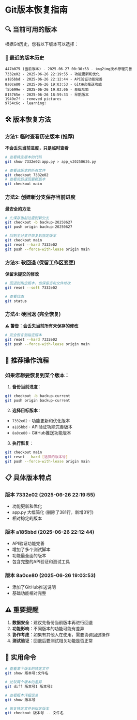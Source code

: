 # Git版本恢复指南

## 🔍 当前可用的版本

根据Git历史，您有以下版本可以选择：

### 📅 最近的版本历史
```
447b075 (当前版本) - 2025-06-27 00:30:53 - img2img技术原理完善
7332e02 - 2025-06-26 22:19:55 - 功能更新和优化 
a185bbd - 2025-06-26 22:12:44 - API验证功能完善
8a0ce80 - 2025-06-26 19:03:53 - GitHub推送功能
f5b699e - 2025-06-26 19:02:06 - 基础功能
815765e - 2025-06-26 18:59:33 - 早期版本
1949e7f - removed pictures
9754c6c - learning!
```

## 🛠️ 版本恢复方法

### 方法1: 临时查看历史版本 (推荐)
**不会丢失当前进度，只是临时查看**

```bash
# 查看特定版本的代码
git show 7332e02:app.py > app_v20250626.py

# 查看该版本的所有文件
git checkout 7332e02
# 查看完后返回最新版本
git checkout main
```

### 方法2: 创建新分支保存当前进度
**最安全的方法**

```bash
# 先保存当前进度到新分支
git checkout -b backup-20250627
git push origin backup-20250627

# 回到主分支并恢复到指定版本
git checkout main
git reset --hard 7332e02
git push --force-with-lease origin main
```

### 方法3: 软回退 (保留工作区变更)
**保留未提交的修改**

```bash
# 回退到指定版本，但保留当前文件修改
git reset --soft 7332e02

# 查看状态
git status
```

### 方法4: 硬回退 (完全恢复)
**⚠️ 警告：会丢失当前所有未保存的修改**

```bash
# 完全恢复到指定版本
git reset --hard 7332e02
git push --force-with-lease origin main
```

## 🎯 推荐操作流程

### 如果您想要恢复到某个版本：

1. **备份当前进度**：
```bash
git checkout -b backup-current
git push origin backup-current
```

2. **选择目标版本**：
- `7332e02` - 功能更新和优化版本
- `a185bbd` - API验证功能完善版本  
- `8a0ce80` - GitHub推送功能版本

3. **执行恢复**：
```bash
git checkout main
git reset --hard [选择的版本号]
git push --force-with-lease origin main
```

## 📋 具体版本特点

### 版本 7332e02 (2025-06-26 22:19:55)
- 功能更新和优化
- app.py 大幅简化 (删除了381行，新增31行)
- 相对稳定的版本

### 版本 a185bbd (2025-06-26 22:12:44) 
- API验证功能完善
- 增加了多个测试脚本
- 功能最全面的版本
- 包含完整的API验证和测试工具

### 版本 8a0ce80 (2025-06-26 19:03:53)
- 添加了GitHub推送说明
- 基础功能相对完整

## ⚠️ 重要提醒

1. **数据安全**：建议先备份当前版本再进行回退
2. **功能影响**：不同版本的功能可能有差异
3. **协作考虑**：如果有其他人在使用，需要协调回退操作
4. **测试验证**：回退后要测试相关功能是否正常

## 🔧 实用命令

```bash
# 查看某个版本的特定文件
git show 版本号:文件名

# 比较两个版本的差异
git diff 版本号1 版本号2

# 查看版本详细信息
git show 版本号

# 恢复特定文件到指定版本
git checkout 版本号 -- 文件名
```
